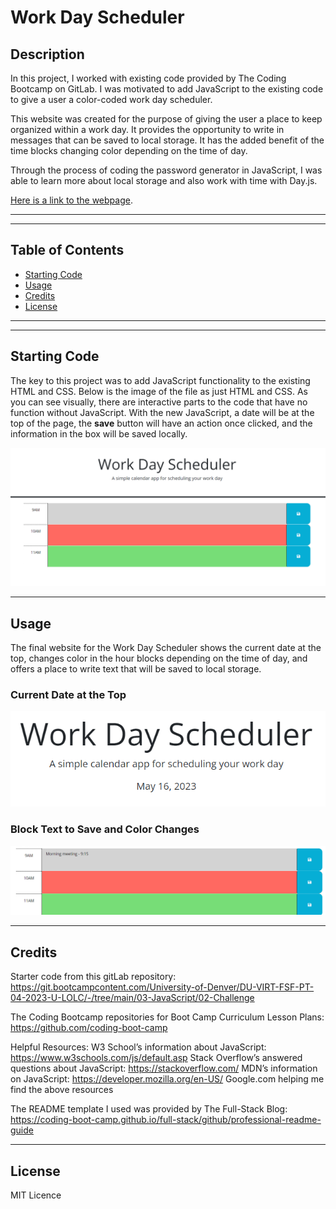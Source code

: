 # Work Day Scheduler

## Description

In this project, I worked with existing code provided by The Coding Bootcamp on GitLab. I was motivated to add JavaScript to the existing code to give a user a color-coded work day scheduler.

This website was created for the purpose of giving the user a place to keep organized within a work day. It provides the opportunity to write in messages that can be saved to local storage. It has the added benefit of the time blocks changing color depending on the time of day.

Through the process of coding the password generator in JavaScript, I was able to learn more about local storage and also work with time with Day.js.

[Here is a link to the webpage](https://sarah-paterson.github.io/Work-Day-Scheduler/).

---
---

## Table of Contents

- [Starting Code](#starting-code)
- [Usage](#usage)
- [Credits](#credits)
- [License](#license)

---
---

## Starting Code

The key to this project was to add JavaScript functionality to the existing HTML and CSS. Below is the image of the file as just HTML and CSS. As you can see visually, there are interactive parts to the code that have no function without JavaScript. With the new JavaScript, a date will be at the top of the page, the **save** button will have an action once clicked, and the information in the box will be saved locally.

![Starting Code Webpage Screenshot](assets/images/Starting-Code-Screenshot.png "Starting Code Webpage Screenshot")

---

## Usage

The final website for the Work Day Scheduler shows the current date at the top, changes color in the hour blocks depending on the time of day, and offers a place to write text that will be saved to local storage.

### Current Date at the Top
![Hero Screenshot](assets/images/Hero-Screenshot.png "Hero Screenshot")

### Block Text to Save and Color Changes
![Hero Screenshot](assets/images/9am-screenshot.png "Hero Screenshot")

---

## Credits
Starter code from this gitLab repository: https://git.bootcampcontent.com/University-of-Denver/DU-VIRT-FSF-PT-04-2023-U-LOLC/-/tree/main/03-JavaScript/02-Challenge

The Coding Bootcamp repositories for Boot Camp Curriculum Lesson Plans: https://github.com/coding-boot-camp

Helpful Resources:
W3 School’s information about JavaScript: https://www.w3schools.com/js/default.asp
Stack Overflow’s answered questions about JavaScript: https://stackoverflow.com/
MDN’s information on JavaScript: https://developer.mozilla.org/en-US/
Google.com helping me find the above resources

The README template I used was provided by The Full-Stack Blog: https://coding-boot-camp.github.io/full-stack/github/professional-readme-guide

---

## License
MIT Licence

